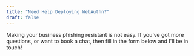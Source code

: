 ```yaml
---
title: "Need Help Deploying WebAuthn?"
draft: false
---
```


Making your business phishing resistant is not easy. If you’ve got more questions, or want to book a chat, then fill in the form below and I'll be in touch!